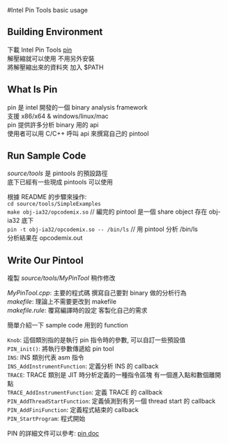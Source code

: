 #Intel Pin Tools basic usage  

## Building Environment  
下載 Intel Pin Tools [pin](https://software.intel.com/en-us/articles/pintool-downloads)   
解壓縮就可以使用 不用另外安裝  
將解壓縮出來的資料夾 加入 $PATH  

## What Is Pin
pin 是 intel 開發的一個 binary analysis framework  
支援 x86/x64 & windows/linux/mac  
pin 提供許多分析 binary 用的 api  
使用者可以用 C/C++ 呼叫 api 來撰寫自己的 pintool  

## Run Sample Code  
*source/tools* 是 pintools 的預設路徑  
底下已經有一些現成 pintools 可以使用  

根據 README 的步驟來操作:  
`cd source/tools/SimpleExamples`  
`make obj-ia32/opcodemix.so` // 編完的 pintool 是一個 share object 存在 obj-ia32 底下  
`pin -t obj-ia32/opcodemix.so -- /bin/ls`  // 用 pintool 分析 /bin/ls  
分析結果在 opcodemix.out  

## Write Our Pintool  
複製 *source/tools/MyPinTool* 稍作修改  

*MyPinTool.cpp*: 主要的程式碼 撰寫自己要對 binary 做的分析行為  
*makefile*: 理論上不需要更改到 makefile  
*makefile.rule*: 覆寫編譯時的設定 客製化自己的需求  

簡單介紹一下 sample code 用到的 function  

`Knob`: 這個類別指的是執行 pin 指令時的參數, 可以自訂一些預設值   
`PIN_init()`: 將執行參數傳遞給 pin tool  
`INS`: INS 類別代表 asm 指令  
`INS_AddInstrumentFunction`: 定義分析 INS 的 callback  
`TRACE`: TRACE 類別是 JIT 時分析定義的一種指令區塊 有一個進入點和數個離開點   
`TRACE_AddInstrumentFunction`: 定義 TRACE 的 callback  
`PIN_AddThreadStartFunction`: 定義偵測到有另一個 thread start 的 callback  
`PIN_AddFiniFunction`: 定義程式結束的 callback  
`PIN_StartProgram`: 程式開始  

PIN 的詳細文件可以參考: [pin doc](https://software.intel.com/sites/landingpage/pintool/docs/71313/Pin/html/)  
